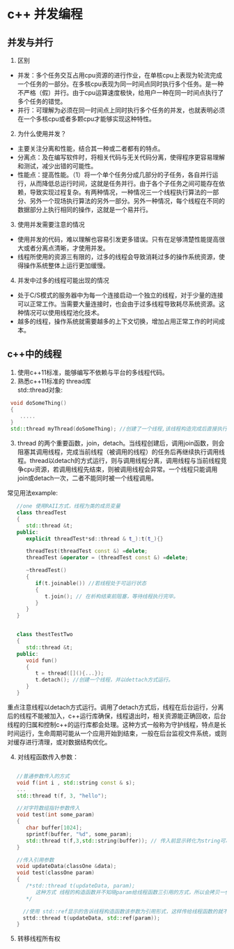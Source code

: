 # c++ 并发编程
## 并发与并行
1. 区别
* 并发：多个任务交互占用cpu资源的进行作业，在单核cpu上表现为轮流完成一个任务的一部分。在多核cpu表现为同一时间点同时执行多个任务。是一种不严格（假）并行。由于cpu运算速度极快，给用户一种在同一时间点执行了多个任务的错觉。
* 并行：可理解为必须在同一时间点上同时执行多个任务的并发，也就表明必须在一个多核cpu或者多颗cpu才能够实现这种特性。
2. 为什么使用并发？
* 主要关注分离和性能，结合其一种或二者都有的特点。
* 分离点：及在编写软件时，将相关代码与无关代码分离，使得程序更容易理解和测试，减少出错的可能性。
* 性能点：提高性能。（1）将一个单个任务分成几部分的子任务，各自并行运行，从而降低总运行时间，这就是任务并行。由于各个子任务之间可能存在依赖，导致实现过程复杂。有两种情况，一种情况三一个线程执行算法的一部分、另外一个现场执行算法的另外一部分。另外一种情况，每个线程在不同的数据部分上执行相同的操作，这就是一个易并行。
3. 使用并发需要注意的情况
*  使用并发的代码，难以理解也容易引发更多错误。只有在足够清楚性能提高很大或者分离点清晰，才使用并发。
*  线程所使用的资源三有限的，过多的线程会导致消耗过多的操作系统资源，使得操作系统整体上运行更加缓慢。
4. 并发中过多的线程可能出现的情况
* 处于C/S模式的服务器中为每一个连接启动一个独立的线程，对于少量的连接可以正常工作。当需要大量连接时，也会由于过多线程导致耗尽系统资源。这种情况可以使用线程池化技术。
* 越多的线程，操作系统就需要越多的上下文切换，增加占用正常工作的时间成本。

## c++中的线程
1. 使用c++11标准，能够编写不依赖与平台的多线程代码。
2. 熟悉c++11标准的 thread库  
std::thread对象:  
```c++
 void doSomeThing()
 {
    .....
 }
 std::thread myThread(doSomeThing); //创建了一个线程,该线程构造完成后直接执行doSomeThing函数
``` 
3. thread  的两个重要函数，join，detach。当线程创建后，调用join函数，则会阻塞其调用线程，完成当前线程（被调用的线程）的任务后再继续执行调用线程。thread以detach的方式运行，则与调用线程分离，调用线程与当前线程竞争cpu资源，若调用线程先结束，则被调用线程会异常。一个线程只能调用join或detach一次，二者不能同时被一个线程调用。

常见用法example:
```c++
   //one 使用RAII方式，线程为类的成员变量
   class threadTest
   {
      std::thread &t;
   public:
      explicit threadTest*sd::thread & t_):t(t_){}

      threadTest(threadTest const &) =delete;
      threadTest &operator = (threadTest const &) =delete;

      ~threadTest()
      {
         if(t.joinable()) //若线程处于可运行状态
         {
            t.join(); // 在析构结束前阻塞，等待线程执行完毕。
         }
      }
   }


   class thestTestTwo
   {
      std::thread &t;
   public:
      void fun()
      {
         t = thread([](){...}); 
         t.detach(); //创建一个线程，并以dettach方式运行。
      }
   }

```
重点注意线程以detach方式运行。调用了detach方式后，线程在后台运行，分离后的线程不能被加入，c++运行库确保，线程退出时，相关资源能正确回收，后台线程的归属和控制c++的运行库都会处理。这种方式一般称为守护线程，特点是长时间运行，生命周期可能从一个应用开始到结束，一般在后台监视文件系统，或则对缓存进行清理，或对数据结构优化。

4. 对线程函数传入参数：
```c++

   //普通参数传入的方式
   void f(int i , std::string const & s);
   ...
   std::thread t(f, 3, "hello");

   //对字符数组指针参数传入
   void test(int some_param)
   {
      char buffer[1024];
      sprintf(buffer, "%d", some_param);
      std::thread t(f,3,std::string(buffer)); // 传入前显示转化为string可以避免莫名的崩溃现象。
   }

   //传入引用参数
   void updateData(classOne &data);
   void test(classOne param)
   {
      /*std::thread t(updateData, param); 
         这种方式 线程的构造函数并不知晓param给线程函数三引用的方式，所以会拷贝一份传给线程函数.
      */

     //使用 std::ref显示的告诉线程构造函数该参数为引用形式，这样传给线程函数的就不是拷贝了的参数。
     sttd::thread t(updateData, std::ref(param));
   }
```
5. 转移线程所有权
